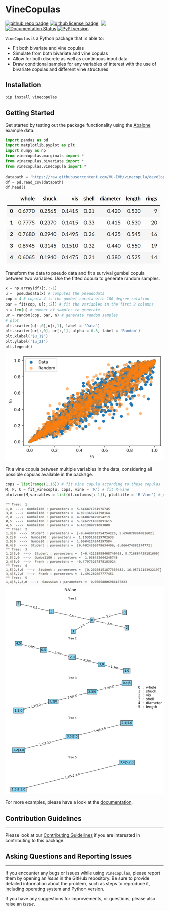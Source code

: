 # VineCopulas
<img align="right" width="200" src="https://github.com/VU-IVM/VineCopulas/raw/main/doc/logogif.gif">


[![github repo badge](https://img.shields.io/badge/github-repo-000.svg?logo=github&labelColor=gray&color=blue)](https://github.com/VU-IVM/VineCopulas)
[![github license badge](https://img.shields.io/github/license/VU-IVM/VineCopulas)](https://github.com/VU-IVM/VineCopulas)
[![Documentation Status](https://readthedocs.org/projects/vinecopulas/badge/?version=latest)](https://vinecopulas.readthedocs.io/en/latest/?badge=latest) 
[![PyPI version](https://badge.fury.io/py/VineCopulas.svg)](https://badge.fury.io/py/VineCopulas)

`VineCopulas` is a Python package that is able to:
* Fit both bivariate and vine copulas
* Simulate from both bivariate and vine copulas
* Allow for both discrete as well as continuous input data
* Draw conditional samples for any variables of interest with the use of bivariate copulas and different vine structures

## Installation

```
pip install vinecopulas
```

## Getting Started 

Get started by testing out the package functionality using the [Abalone](http://archive.ics.uci.edu/ml/datasets/Abalone) example data.

```python
import pandas as pd
import matplotlib.pyplot as plt
import numpy as np
from vinecopulas.marginals import *
from vinecopulas.bivariate import *
from vinecopulas.vinecopula import *

datapath = 'https://raw.githubusercontent.com/VU-IVM/vinecopula/develop/doc/sample_data.csv'
df = pd.read_csv(datapath)
df.head()
```
<img src="https://raw.githubusercontent.com/VU-IVM/VineCopulas/main/doc/table_head.JPG" width="500">

Transform the data to pseudo data and fit a survival gumbel copula between two variables. Use the fitted copula to generate random samples.

```python
x = np.array(df)[:,:-1]
u =  pseudodata(x) # computes the pseudodata
cop = 4 # copula 4 is the gumbel copula with 180 degree rotation
par = fit(cop, u[:,:2]) # fit the variables in the first 2 columns 
n = len(u) # number of samples to generate 
ur = random(cop, par, n) # generate random samples
# plot
plt.scatter(u[:,0],u[:,1], label = 'Data')
plt.scatter(ur[:,0], ur[:,1], alpha = 0.5, label = 'Random')
plt.xlabel('$u_1$')
plt.ylabel('$u_2$')
plt.legend()
```
<img src="https://raw.githubusercontent.com/VU-IVM/VineCopulas/main/doc/bivariate_example.png" width="600">

Fit a vine copula between multiple variables in the data, considering all possible copulas available in the package.

```python
cops = list(range(1,16)) # fit vine copula according to these copulas
M, P, C = fit_vinecop(u, cops, vine = 'R') # fit R-vine
plotvine(M,variables = list(df.columns[:-1]), plottitle = 'R-Vine') # plot structure
```

<img src="https://raw.githubusercontent.com/VU-IVM/VineCopulas/main/doc/vine_structure.JPG" width="600">
<img src="https://raw.githubusercontent.com/VU-IVM/VineCopulas/main/doc/vine_example.png" width="600">

For more examples, please have a look at the [documentation](https://vinecopulas.readthedocs.io/en/latest/).
## Contribution Guidelines
---

Please look at our [Contributing Guidelines](https://github.com/VU-IVM/VineCopulas/blob/02c24201411677f6968e0f0caefc749c74796715/CONTRIBUTING.md) if you are interested in contributing to this package.

## Asking Questions and Reporting Issues
---

If you encounter any bugs or issues while using `VineCopulas`, please report them by opening an *issue* in the GitHub repository. Be sure to provide detailed information about the problem, such as steps to reproduce it, including operating system and Python version.

If you have any suggestions for improvements, or questions, please also raise an *issue*. 